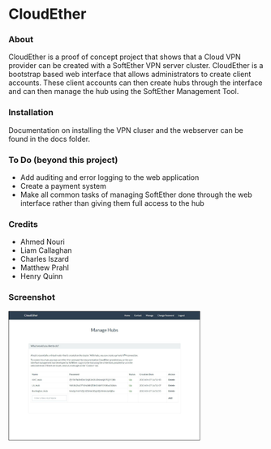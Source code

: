 # CloudEther

### About
CloudEther is a proof of concept project that shows that a Cloud VPN provider can be created with a SoftEther VPN server cluster. CloudEther is a bootstrap based web interface that allows administrators to create client accounts. These client accounts can then create hubs through the interface and can then manage the hub using the SoftEther Management Tool.

### Installation
Documentation on installing the VPN cluser and the webserver can be found in the docs folder.

### To Do (beyond this project)
- Add auditing and error logging to the web application
- Create a payment system
- Make all common tasks of managing SoftEther done through the web interface rather than giving them full access to the hub

### Credits
- Ahmed Nouri
- Liam Callaghan
- Charles Iszard
- Matthew Prahl
- Henry Quinn

### Screenshot

<img src="docs/CloudEther.jpg" width="75%" max-width="1360px" />

